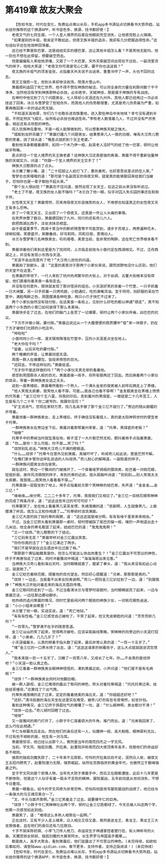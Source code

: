 # 第419章 故友大聚会
        【告知书友，时代在变化，免费站点难以长存，手机app多书源站点切换看书大势所趋，站长给你推荐的这个换源APP，听书音色多、换源、找书都好使！】
       老夜叉气的七窍生烟，一个人至人境界的后辈在他眼前凭空消失，让他感觉脸上火辣辣。
       “如果是别的半祖，我肯定不敢如此，但夜叉族半祖的追杀，我却有几分把握逃得性命。”这句话似乎还在他耳畔回荡着。
       这已经不算是软巴掌，这是结结实实的硬巴掌，这让其他半祖怎么看？不是笑他无能吗，他一刻也不想在此停留，想要破空而去。
       但是偏偏有人来给他添堵，又扇了一个大巴掌，天外天穿越空间出现在不远处，一副流里流气的样子，哈哈大笑道：“老夜叉你可真是宅心仁厚，要不你也送送我？”
       夜叉族的半祖气的须发皆张，点指着天外天说不出话来，重重冷哼了一声，头也不回的远去。
       夜叉王强势一生，但到头来却惨淡收场，殒落大雪山中。
       萧晨顺利返回了死亡世界，他不得不赞叹神族的秘法，可以将全身的力量在刹那间散个干干净净，当然他没有学到神族那种必杀技。必杀绝学，天赋神技，那是属于神族的专有战技。
       在神村中他见到了几个问题男女，七人除却小天涯还在九州外，其他人都已经用过一次必杀技逃了回来。冰兰与雪梦受了些轻伤外，而其他人的伤势都很重，尤其是奇儿伤势最为严重，如果再晚回来一步的话必死无疑。
       “不知道天高地厚，你们几个也敢杀进百族重地，进入那些神岛中央地域？幸亏没有遇到半祖，不然定然灰飞烟灭，纵然有必杀技也难逃性命。”李牧老人数落着几人，不过并没有严厉责备，相反还有点欣慰的神色。
       闯入百族神岛重地，不是一般人能够做到的，可以想象神族天赋之强大。
       “猎取到龙肝凤髓了？”萧晨打趣几个问题男女，结果惹来几人一致的白眼，唯有大汉奇儿憨憨的笑着，挠了挠头道：“俺差点就抓到个天王老婆。”
       看到他浑身都缠着绷带，如同一个木乃伊一般，赵英老人没好气的给了他一巴掌，顿时让他龇牙咧嘴。
       差点抓住一个至人境界的天王做老婆？这神族大汉还真是强的离谱，萧晨不得不重新估量神族的天赋实力，问道：“你跟一个至人境界的天王交手了？”
       神族大汉憨厚的点了点头。
       冰兰撇了撇小嘴，道：“二十招就让人给打飞了，重伤垂死，也好意思说差点抓住人家。”
       雪梦也也笑嘻嘻的道：“那可是个名副其实的母夜叉啊，就是真的能够娶回来给我们当嫂子，恐怕你也是一辈子都抬不起头来。”
       “那个女人很凶狂？”萧晨忍不住问道，居然出现了女天王，在这之前从来没有听说过。
       “老土了不是，夜叉族的女人能不强吗？”冰兰白了他一眼，似乎对囚入失乐园的事还在耿耿于怀。
       女性夜叉天王？萧晨愕然，历来用母夜叉形容强势的女人，不用想也知道真正的女性夜叉天王有多么恐怖。
       杀了一个夜叉天王，又出现了一个母夜叉，还真是一件让人头痛的事情。
       在死界休整了数日，萧晨便回到了九州，同行的还有奇儿六人。
       欲把西湖比西子，淡妆浓抹总相宜。
       由于是盛夏季节，西湖十景当中的断桥残雪等不可能赏到，漫步于苏堤上，两旁遍种花木，绿柳如烟，芙蓉盛开，紫藤叠绕，好鸟和鸣，风和日丽，意境动人。
       冰兰与雪梦等几名神族男女，叽叽喳喳，美景当前，皆非常的陶醉，这在死亡世界根本看不到。
       萧晨领着他们来到这里是为了找珂珂，上次临走前他与小兽约定在西湖相见。不过，泛舟西湖之上，并没有发现小东西与天涯。
       “天涯不会出现意外了吧？”大汉奇儿担忧的问道。
       萧晨拍了拍额头，道：“这里的美景对于那两个小家伙来说，跟荒郊野地没什么区别，他们的天堂不在这里。”
       在萧晨的带领下，一行人来到了杭州热闹繁华的大街上，对于丝绸、古董大街根本没有停留，他们直接向着美食一条街走去。
       并没有任何意外，很快就发现了那对怪异的组合。小天涯好笑的背着一个竹筐，一只手抓着一只大闸蟹，另一只手抓着一只烤鸡翅，小脸通红，吃的满嘴流油。至于珂珂，则舒服的呆在竹筐中，满脸陶醉之色，周围摆满各种吃食，两只小爪子快忙不过来了。
       两个小家伙自然没有钱付账，在这美食一条街上，见到什么好吃的都以神通“顺走”，真不知道两个小东西的小胃口如何装得下那么多美味。
       萧晨快步走了过去，在他们的脑门上各赏了一记爆栗，顿时让两个小家伙呼痛，凶巴巴的抗议。
       “下次不许做小贼，要付账。”萧晨边说边从一个大腹便便的商贾腰中“借”来一块银子，扔在了方才被他们光顾的小吃店中。
       “哗啦啦”
       小兽珂珂小爪一挥，漫天银雨降落在竹筐中，压的小天涯差点坐在地上。
       “老大你在干吗？”
       “留着，以后买吃的要付账。”
       两个稚嫩的声音，让萧晨彻底无语。
       周围一群人在摸腰包，皆投来愤怒的目光。
       “还回去，不带这样玩的。”萧晨低语。
       “方才你不是这样做的吗？”两个小家伙天真无邪的看着他。
       感受到周围那杀人般的目光，萧晨直接一挥手，将所有银两还了回去。而后揪着两个小家伙的耳朵，带着一群神族男女逃之夭夭。
       逃到一座茶楼前，萧晨蓦然看到一个熟人，一个满头金发的俊男被人前呼后拥走上了茶楼。
       “他人笑我太疯癫，我笑他人看不穿。可是……我自己也看不穿啊！”金发靓男坐在茶楼上愤愤的咒骂着：“金三亿你个王八蛋，将我封印后，卖到冀州的黑煤窑，一做就是二十几年苦工，人生能有几个二十年？你二姥爷的，我跟你没完！”
       “矿主消消气，您现在家财万贯，找几名高手做了那个金三亿不就行了。”旁边的随从献媚的开导着。
       萧晨领着一群神族男女，走上茶楼后，终于确信没有看错人，真的是太阳神转世时的便宜老子托蒂。
       一群神族男女在旁边坐下后，萧晨对着那帮冀州来客，道：“托蒂，黑煤窑的老板？”
       “啪嚓”
       托蒂手中的茶碗当时就坠落在地，裤子湿了一大片都茫然无知，颤抖着用手点指着萧晨，道：“你……是你！怎么可能，你不是……死了吗？”
       “烧饼别乱说话。”神族大汉奇儿不满的瞪眼道。
       “什么……烧饼？”托蒂今日意外见到萧晨，真被吓坏了，听闻奇儿如此说，更是茫然不解。
       “在俺们家乡管你这样乱说话的人叫烧饼。”奇儿耐心的解释道，一副耿直的样子。
       一群神族问题男女则在偷笑。
       就在这时，旁边一个雅间的门被推开了，一个穿着绫罗绸缎的猥琐男，眨巴着一对桃花眼，轻摇折扇，故作风流倜傥的样子，来到托蒂的近前，摇头晃脑吟诗道：“别别别……别人笑我太太太疯癫，我我我……我笑他人看看看不穿……”
       托蒂直接一屁股坐到了地上，用手点指着前方那个笑眯眯的结巴男，失声道：“金金金……金三亿！”
       “缘缘缘……缘分啊，二二二十多年了，托蒂，我我我们又相见了。”金三亿一双桃花眼笑眯眯的完成了两条月牙，道：“这这这些年过的可可可好？”
       托蒂要哭了，坐在地上看着茶几呆呆发愣，失魂落魄的道：“悲剧啊，人生就像茶几，上面摆满了杯具。我怎么又和你相遇了……”托蒂顿时泪流满面。
       金三亿大度的拍了拍托蒂的肩膀，道：“这这这就是缘分啊，有有有缘千里来来来相会。”
       不过，当金三亿转头看到萧晨那一桌时，顿时想被踩了尾巴的猫一般，嗖的一声倒退出去十几米远，他全身的寒毛都竖了起来，结结巴巴的道：“鬼鬼鬼鬼啊！”
       “又一个烧饼。”奇儿憨憨的下了结论。
       “三亿别来无恙？”萧晨举杯对金三亿露出笑意。
       “你你你真的活了？”金三亿凑近了两步。
       “我们不是早就在远古遗迹中见过面了嘛。”
       “那那那个黄钻骷髅真是你，但怎么可能这么快血肉重生？！”金三亿露出不可思议的神色，终于不再害怕走了过来，同时冲着雅间中喊道：“海海海哥出来见客。”
       当神族大汉奇儿看到海云天时，当时眼睛就直了，握紧了拳头，道：“我从来没有如此心动过，就是她了。”
       金三亿眨巴着桃花眼，顺着他的目光望去，然后好心提醒道：“兄弟，那那那是男的。”
       “烧饼！一边去，当我看不出来女扮男装啊。”奇儿一把将金三亿扒拉到了一边，道：“别跟我挣！”神族大汉开始对着走来的海云天眉目传情。
       金三亿郁闷的走到了一边，不过当看清冰兰与雪梦时容貌时，当时眼睛就亮了起来，一边与萧晨交谈，一边往那边挪动脚步。
       他热络的追问萧晨的情况，同时忙里偷闲问两个靓丽的神族少女，一对桃花眼色迷迷，道：“小小小姐来自哪里？”
       冰兰瞥了他一眼，实话实说，道：“死亡地狱。”
       “有有有性格。”金三亿感觉自己被呛了，干笑了起来，但又死皮赖脸的问道：“芳芳芳龄几何？”
       “一百零九。”雪梦满不在乎的随意答道。
       金三亿讪讪的笑了起来，觉得两次被呛，应该采取曲线策略，笑眯眯的向旁边的小天涯打招呼，道：“小弟弟，几几几岁了？”
       小天涯偏着头，认真的掰着手指头数了起来，最后非常认真的道：“一百一十五岁了。”
       “噗”金三亿的一口茶水喷了出去，道：“这这这谁家的倒霉孩子，这么大点就就就说谎忽悠人。”
       “我本来就一百一十五岁了，沉睡了一百零八年，又成长了七年。你……不会真的是烧饼吧？”小天涯一脸认真之色。
       金三亿看着一群神族男女眼神神怪怪的，凑到萧晨近前，小声问道：“他们是不是有毛病啊？”
       “烧饼！”一群神族男女同时对他翻白眼。
       被一群人鄙视，金三亿难得的露出了郁闷的神色，转头对着托蒂喊道：“托托托蒂过来，给给给哥捶背。”总算找了个出气筒。
       托蒂失魂落魄的走了过来，定定的看着绝美的海云天，道：“你姐姐还好吧？”
       “还好。”清冷孤傲的海云天坐在这里实在难受，被奇儿盯的有些毛骨悚然，如坐针毡。
       看到这种情况，金三亿终于扬眉吐气的嘟囔了一句，道：“什么眼神啊，男女都分不清！”
       “烧饼一边去。”奇儿顿时回瞪了过去。
       “吱呀”
       又一座雅间的房门打开了，小胖子牛仁晃着硕大的牛角，推门而出，道：“兄弟我回来了，这么巧在此相遇。”
       牛仁与柳暮先后走出。而在他们的身后还有一人，似魔神一般，高大魁梧，眼神犀利无比，不过有些不相称的是，他生有一对马耳。
       萧晨很惊讶，他已经认出那个人，竟然是当年的南荒四杰之一宇文风。
       当初，宇文风、独孤剑魔、齐拉奥、赵重阳并称南荒四大绝顶青年高手，但是他们的命运却各不相同。
       强势的独孤剑魔失踪了，二十年来不见踪影。可怜的齐拉奥后劲不足，泯然众人矣，被夜叉王五招内劈死了。赵重阳潜力无限，强势崛起，纵然在百族临世的黄金年代，也傲然立于巅峰强者之列。
       至于宇文风则是个悲情人物，当年先大败于萧晨手中，而后又在殷都遭挫，此后十几年更是不断惨败，但是这个人似乎有着一股永不言败的精神，屡败屡战，五年前彻底从世间消失，不想今日重现。
       萧晨一眼看出，如今的宇文风修为非常恐怖，恐怕将彻底改写屡败屡战的战绩了，他已经与一条强大的马王魂完美合一了。
       “叉，牛头马面齐聚啊。”金三亿笑着走了过去，就要摸牛仁的巨角。
       “烧饼！”小胖子牛仁笑眯眯吐出两个字，顿时让金三亿脸都绿了，今天总被人叫这两个字，他第一次感觉如此别扭。
       萧晨笑了，道：“难得这么多熟人相聚在一起啊。”
       正在这时，又有不少人走上楼来，众人相见又惊又喜，竟然是逆龙王、青龙王、黑龙王三大龙族强者，且在他们的身后还有几位故旧。
       十岁不尿床陈杭锦、小李飞刀传人绝刀、命运双生子神通掌控者楚行狂、有火神称号的火袅、天魔宫妖女妖妖、独孤剑魔的大舅哥阿水、长生界罗马帝国高手撒摩……
       都是故人，高手大聚会，看到萧晨后，他们皆露出了不可思议的神色。(未完待续，如欲知后事如何，请登陆www.qidian.com，章节更多，支持作者，支持正版阅读！)（未完待续）
       【告知书友，时代在变化，免费站点难以长存，手机app多书源站点切换看书大势所趋，站长给你推荐的这个换源APP，听书音色多、换源、找书都好使！】